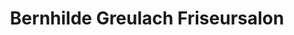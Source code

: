 ---
title: "Bernhilde Greulach Friseursalon"
url: /denkendorf/bernhilde-greulach-friseursalon/
shop: Friseur
---